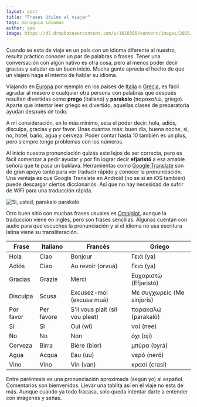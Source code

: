 ```yaml
---
layout: post
title: "Frases útiles al viajar"
tags: miniguia idiomas
author: geo
image: https://dl.dropboxusercontent.com/u/1610385/content/images/2015/05/2014-12-20-10-08-51.jpg
---
```

Cuando se esta de viaje en un país con un idioma diferente al nuestro, resulta práctico conocer un par de palabras o frases. Tener una conversación con algún nativo es otra cosa, pero al menos poder decir gracias y saludar es un buen inicio. Mucha gente aprecia el hecho de que un viajero haga el intento de hablar su idioma.

Viajando en [Europa](/tag/europa) por ejemplo en los países de [Italia](/tag/italia) o [Grecia](/tag/grecia), es fácil agradar al mesero o cualquier otra persona con palabras que después resultan divertidas como **prego** (italiano) y **parakalo** (παρακαλώ, griego). Aparte que intentar leer griego es divertido, aquellas clases de preparatoria ayudan después de todo.

A mi consideración, en lo más mínimo, esta el poder decir: hola, adiós, disculpa, gracias y por favor. Unas cuantas más:  buen día, buena noche, si, no, hotel, baño, agua y cerveza. Poder contar hasta 10 también es un plus, pero siempre tengo problemas con los números.

Al inicio nuestra pronunciación quizás este lejos de ser correcta, pero es fácil comenzar a pedir ayudar y por fin lograr decir **efjaristó** a esa amable señora que te pasa un baklava. Herramientas como [Google Translate](https://translate.google.com/) son de gran apoyo tanto para ver traducir rápido y conocer la pronunciación. Una ventaja es que Google Translate en Android (no se si en iOS también) puede descargar ciertos diccionarios. Así que no hay necesidad de sufrir de WiFi para una traducción rápida.

![Si, usted, parakalo parakalo](https://dl.dropboxusercontent.com/u/1610385/content/images/2015/05/2014-12-16-15-44-12.jpg)

Otro buen sitio con muchas frases usuales es [Omniglot](http://www.omniglot.com/), aunque la traducción viene en inglés, pero son frases sencillas. Algunas cuentan con audio para que escuches la pronunciación y si el idioma no usa escritura latina viene su transliteración.

<table class="table table-bordered">
<thead>
<tr>
<th>Frase</th><th>Italiano</th><th>Francés</th><th>Griego</th>
</tr>
</thead>
<tbody>
<tr><td>Hola</td><td>Ciao</td><td>Bonjour</td><td>Γειά (ya)</td></tr>
<tr><td>Adiós</td><td>Ciao</td><td>Au revoir (orvuá)</td><td>Γειά (ya)</td></tr>
<tr><td>Gracias</td><td>Grazie</td><td>Merci</td><td>Ευχαριστώ (Efjaristó)</td></tr>
<tr><td>Disculpa</td><td>Scusa</td><td>Excusez-moi (excuse muá)</td><td>Με συγχωρείς (Me sinjorís)</td></tr>
<tr><td>Por favor</td><td>Per favore</td><td>S'il vous plaît (sil vou pleet)</td><td>παρακαλώ (parakaló)</td></tr>
<tr><td>Sí</td><td>Sì</td><td>Oui (wi)</td><td>ναί (nee)</td></tr>
<tr><td>No</td><td>No</td><td>Non</td><td>όχι (oji)</td></tr>
<tr><td>Cerveza</td><td>Birra</td><td>Bière (bier)</td><td>μπύρα (byrá)</td></tr>
<tr><td>Agua</td><td>Acqua</td><td>Eau (uu)</td><td>νερό (neró)</td></tr>
<tr><td>Vino</td><td>Vino</td><td>Vin (van)</td><td>κρασί (crasí)</td></tr>
</tbody>
</table>

Entre paréntesis es una pronunciación aproximada (según yo) al español. Comentarios son bienvenidos. Llevar una tablita así en el viaje no esta de más. Aunque cuando ya todo fracasa, solo queda intentar darte a entender con imágenes y señas. 